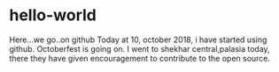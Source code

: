 # hello-world
Here...we go..on github
Today at 10, october 2018, i have started using github. Octoberfest is going on.
I went to shekhar central,palasia today, there they have given encouragement to contribute to the open source. 
